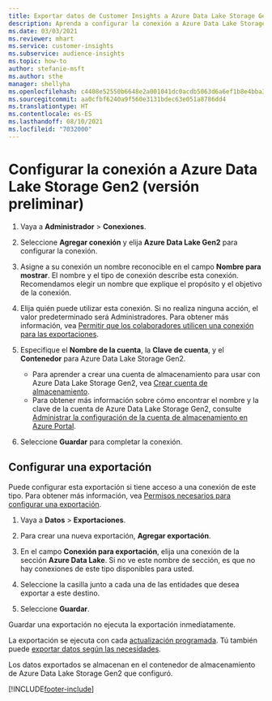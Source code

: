 ```yaml
---
title: Exportar datos de Customer Insights a Azure Data Lake Storage Gen2
description: Aprenda a configurar la conexión a Azure Data Lake Storage Gen2.
ms.date: 03/03/2021
ms.reviewer: mhart
ms.service: customer-insights
ms.subservice: audience-insights
ms.topic: how-to
author: stefanie-msft
ms.author: sthe
manager: shellyha
ms.openlocfilehash: c4408e52550b6648e2a001041dc0acdb5063d6a6ef1b8e4bba3321bf25fefcfc
ms.sourcegitcommit: aa0cfbf6240a9f560e3131bdec63e051a8786dd4
ms.translationtype: HT
ms.contentlocale: es-ES
ms.lasthandoff: 08/10/2021
ms.locfileid: "7032000"
---
```

# <a name="set-up-the-connection-to-azure-data-lake-storage-gen2-preview"></a>Configurar la conexión a Azure Data Lake Storage Gen2 (versión preliminar)

1. Vaya a **Administrador** > **Conexiones**.

1. Seleccione **Agregar conexión** y elija **Azure Data Lake Gen2** para configurar la conexión.

1. Asigne a su conexión un nombre reconocible en el campo **Nombre para mostrar**. El nombre y el tipo de conexión describe esta conexión. Recomendamos elegir un nombre que explique el propósito y el objetivo de la conexión.

1. Elija quién puede utilizar esta conexión. Si no realiza ninguna acción, el valor predeterminado será Administradores. Para obtener más información, vea [Permitir que los colaboradores utilicen una conexión para las exportaciones](connections.md#allow-contributors-to-use-a-connection-for-exports).

1. Especifique el **Nombre de la cuenta**, la **Clave de cuenta**, y el **Contenedor** para Azure Data Lake Storage Gen2.
    - Para aprender a crear una cuenta de almacenamiento para usar con Azure Data Lake Storage Gen2, vea [Crear cuenta de almacenamiento](/azure/storage/blobs/create-data-lake-storage-account). 
    - Para obtener más información sobre cómo encontrar el nombre y la clave de la cuenta de Azure Data Lake Storage Gen2, consulte [Administrar la configuración de la cuenta de almacenamiento en Azure Portal](/azure/storage/common/storage-account-manage).

1. Seleccione **Guardar** para completar la conexión. 

## <a name="configure-an-export"></a>Configurar una exportación

Puede configurar esta exportación si tiene acceso a una conexión de este tipo. Para obtener más información, vea [Permisos necesarios para configurar una exportación](export-destinations.md#set-up-a-new-export).

1. Vaya a **Datos** > **Exportaciones**.

1. Para crear una nueva exportación, **Agregar exportación**.

1. En el campo **Conexión para exportación**, elija una conexión de la sección **Azure Data Lake**. Si no ve este nombre de sección, es que no hay conexiones de este tipo disponibles para usted.

1. Seleccione la casilla junto a cada una de las entidades que desea exportar a este destino.

1. Seleccione **Guardar**.

Guardar una exportación no ejecuta la exportación inmediatamente.

La exportación se ejecuta con cada [actualización programada](system.md#schedule-tab). Tú también puede [exportar datos según las necesidades](export-destinations.md#run-exports-on-demand). 

Los datos exportados se almacenan en el contenedor de almacenamiento de Azure Data Lake Storage Gen2 que configuró. 

[!INCLUDE[footer-include](../includes/footer-banner.md)]
